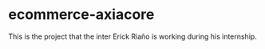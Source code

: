 # ecommerce-axiacore
This is the project that the inter Erick Riaño is working during his internship.
